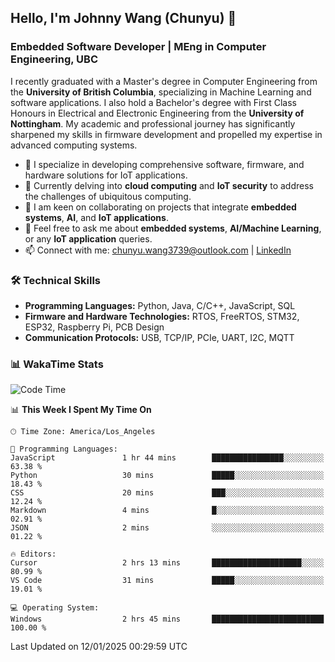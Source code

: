 ## Hello, I'm Johnny Wang (Chunyu) 👋

### Embedded Software Developer | MEng in Computer Engineering, UBC

I recently graduated with a Master's degree in Computer Engineering from the **University of British Columbia**, specializing in Machine Learning and software applications. I also hold a Bachelor's degree with First Class Honours in Electrical and Electronic Engineering from the **University of Nottingham**. My academic and professional journey has significantly sharpened my skills in firmware development and propelled my expertise in advanced computing systems.

- 🔭 I specialize in developing comprehensive software, firmware, and hardware solutions for IoT applications.
- 🌱 Currently delving into **cloud computing** and **IoT security** to address the challenges of ubiquitous computing.
- 🤝 I am keen on collaborating on projects that integrate **embedded systems**, **AI**, and **IoT applications**.
- 💬 Feel free to ask me about **embedded systems**, **AI/Machine Learning**, or any **IoT application** queries.
- 📫 Connect with me: [chunyu.wang3739@outlook.com](mailto:chunyu.wang3739@outlook.com) | [LinkedIn](https://www.linkedin.com/in/shycw1/)


### 🛠️ Technical Skills
- **Programming Languages:** Python, Java, C/C++, JavaScript, SQL
- **Firmware and Hardware Technologies:** RTOS, FreeRTOS, STM32, ESP32, Raspberry Pi, PCB Design
- **Communication Protocols:** USB, TCP/IP, PCIe, UART, I2C, MQTT

### 📊 WakaTime Stats
<!--START_SECTION:waka-->
![Code Time](http://img.shields.io/badge/Code%20Time-48%20hrs%2039%20mins-blue)

📊 **This Week I Spent My Time On** 

```text
🕑︎ Time Zone: America/Los_Angeles

💬 Programming Languages: 
JavaScript               1 hr 44 mins        ████████████████░░░░░░░░░   63.38 % 
Python                   30 mins             █████░░░░░░░░░░░░░░░░░░░░   18.43 % 
CSS                      20 mins             ███░░░░░░░░░░░░░░░░░░░░░░   12.24 % 
Markdown                 4 mins              █░░░░░░░░░░░░░░░░░░░░░░░░   02.91 % 
JSON                     2 mins              ░░░░░░░░░░░░░░░░░░░░░░░░░   01.22 % 

🔥 Editors: 
Cursor                   2 hrs 13 mins       ████████████████████░░░░░   80.99 % 
VS Code                  31 mins             █████░░░░░░░░░░░░░░░░░░░░   19.01 % 

💻 Operating System: 
Windows                  2 hrs 45 mins       █████████████████████████   100.00 % 
```


 Last Updated on 12/01/2025 00:29:59 UTC
<!--END_SECTION:waka-->
